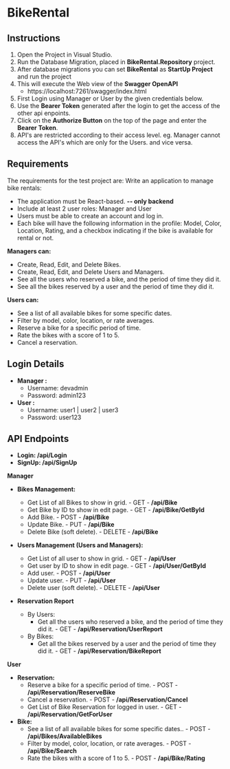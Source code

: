 # BikeRental

## Instructions 
1. Open the Project in Visual Studio.
2. Run the Database Migration, placed in **BikeRental.Repository** project.
3. After database migrations you can set **BikeRental** as **StartUp Project** and run the project  
4. This will execute the Web view of the **Swagger OpenAPI** 
   * https://localhost:7261/swagger/index.html
5. First Login using Manager or User by the given credentials below.
6. Use the **Bearer Token** generated after the login to get the access of the other api enpoints. 
7. Click on the **Authorize Button** on the top of the page and enter the **Bearer Token**.
8. API's are restricted according to their access level. eg. Manager cannot access the API's which are only for the Users. and vice versa.  


## Requirements 
The requirements for the test project are: 
Write an application to manage bike rentals:

* The application must be React-based. **-- only backend**
* Include at least 2 user roles: Manager and User
* Users must be able to create an account and log in.
* Each bike will have the following information in the profile: Model, Color, Location, Rating, and a checkbox indicating if the bike is available for rental or not.
 
**Managers can:**
* Create, Read, Edit, and Delete Bikes.
* Create, Read, Edit, and Delete Users and Managers.
* See all the users who reserved a bike, and the period of time they did it.
* See all the bikes reserved by a user and the period of time they did it.

**Users can:**
* See a list of all available bikes for some specific dates.
* Filter by model, color, location, or rate averages.
* Reserve a bike for a specific period of time.
* Rate the bikes with a score of 1 to 5.
* Cancel a reservation.

## Login Details
* **Manager :**
  * Username: devadmin 
  * Password:  admin123
* **User :**
  * Username: user1 | user2 | user3
  * Password:  user123

## API Endpoints
  * **Login: /api/Login**
  * **SignUp: /api/SignUp**

**Manager**
* **Bikes Management:**
   * Get List of all Bikes to show in grid. - GET - **/api/Bike**
   * Get Bike by ID to show in edit page. - GET - **/api/Bike/GetById**
   * Add Bike. - POST - **/api/Bike**
   * Update Bike. - PUT - **/api/Bike**
   * Delete Bike (soft delete). - DELETE - **/api/Bike**
   
* **Users Management  (Users and Managers):**
   * Get List of all user to show in grid. - GET - **/api/User**
   * Get user by ID to show in edit page. - GET - **/api/User/GetById**
   * Add user. - POST - **/api/User**
   * Update user. - PUT - **/api/User**
   * Delete user (soft delete). - DELETE - **/api/User**

* **Reservation Report**
  * By Users:
     * Get all the users who reserved a bike, and the period of time they did it. - GET - **/api/Reservation/UserReport** 
  * By Bikes:
     * Get all the bikes reserved by a user and the period of time they did it. - GET - **/api/Reservation/BikeReport** 

**User** 
* **Reservation:**
   * Reserve a bike for a specific period of time. - POST - **/api/Reservation/ReserveBike**
   * Cancel a reservation. - POST - **/api/Reservation/Cancel**
   * Get List of Bike Reservation for logged in user. - GET - **/api/Reservation/GetForUser** 
* **Bike:**
   * See a list of all available bikes for some specific dates.. - POST - **/api/Bikes/AvailableBikes**
   * Filter by model, color, location, or rate averages. - POST - **/api/Bike/Search**
   * Rate the bikes with a score of 1 to 5. - POST - **/api/Bike/Rating**
